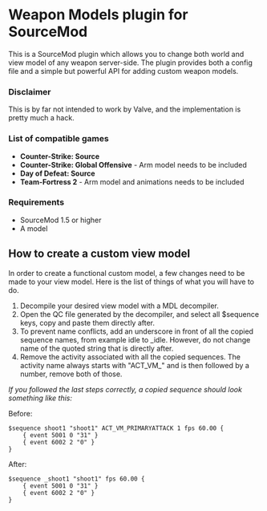 Weapon Models plugin for SourceMod
===============

This is a SourceMod plugin which allows you to change both world and view model of any weapon server-side. The plugin provides both a config file and a simple but powerful API for adding custom weapon models.

### Disclaimer ######
This is by far not intended to work by Valve, and the implementation is pretty much a hack. 

### List of compatible games ######
 * **Counter-Strike: Source**
 * **Counter-Strike: Global Offensive** - Arm model needs to be included
 * **Day of Defeat: Source**
 * **Team-Fortress 2** - Arm model and animations needs to be included

### Requirements ######
 * SourceMod 1.5 or higher
 * A model

## How to create a custom view model
In order to create a functional custom model, a few changes need to be made
to your view model. Here is the list of things of what you will have to do.

1. Decompile your desired view model with a MDL decompiler.
2. Open the QC file generated by the decompiler, and select all $sequence keys, copy and paste them directly after.
3. To prevent name conflicts, add an underscore in front of all the copied sequence names, from example idle to _idle. However, do not change name of the quoted string that is directly after.
4. Remove the activity associated with all the copied sequences. The activity name always starts with "ACT_VM_" and is then followed by a number, remove both of those.

*If you followed the last steps correctly, a copied sequence should look something like this:*

Before:
```
$sequence shoot1 "shoot1" ACT_VM_PRIMARYATTACK 1 fps 60.00 {
    { event 5001 0 "31" }
    { event 6002 2 "0" }
}
```
After:
```
$sequence _shoot1 "shoot1" fps 60.00 {
    { event 5001 0 "31" }
    { event 6002 2 "0" }
}
```
